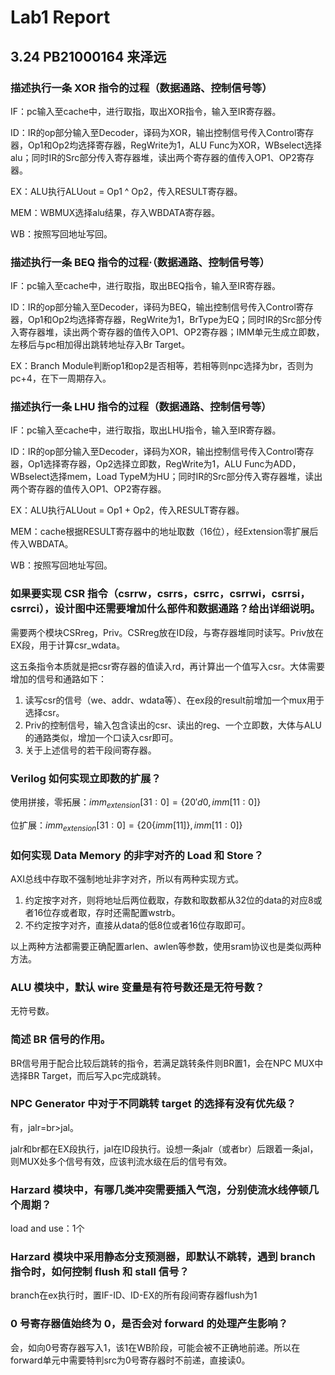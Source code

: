 # Lab1 Report

## 3.24	PB21000164 来泽远

### 描述执行一条 XOR 指令的过程（数据通路、控制信号等）

IF：pc输入至cache中，进行取指，取出XOR指令，输入至IR寄存器。

ID：IR的op部分输入至Decoder，译码为XOR，输出控制信号传入Control寄存器，Op1和Op2均选择寄存器，RegWrite为1，ALU Func为XOR，WBselect选择alu；同时IR的Src部分传入寄存器堆，读出两个寄存器的值传入OP1、OP2寄存器。

EX：ALU执行ALUout = Op1 ^ Op2，传入RESULT寄存器。

MEM：WBMUX选择alu结果，存入WBDATA寄存器。

WB：按照写回地址写回。

### 描述执行一条 BEQ 指令的过程·（数据通路、控制信号等）

IF：pc输入至cache中，进行取指，取出BEQ指令，输入至IR寄存器。

ID：IR的op部分输入至Decoder，译码为BEQ，输出控制信号传入Control寄存器，Op1和Op2均选择寄存器，RegWrite为1，BrType为EQ；同时IR的Src部分传入寄存器堆，读出两个寄存器的值传入OP1、OP2寄存器；IMM单元生成立即数，左移后与pc相加得出跳转地址存入Br Target。

EX：Branch Module判断op1和op2是否相等，若相等则npc选择为br，否则为pc+4，在下一周期存入。

### 描述执行一条 LHU 指令的过程（数据通路、控制信号等）

IF：pc输入至cache中，进行取指，取出LHU指令，输入至IR寄存器。

ID：IR的op部分输入至Decoder，译码为XOR，输出控制信号传入Control寄存器，Op1选择寄存器，Op2选择立即数，RegWrite为1，ALU Func为ADD，WBselect选择mem，Load TypeM为HU；同时IR的Src部分传入寄存器堆，读出两个寄存器的值传入OP1、OP2寄存器。

EX：ALU执行ALUout = Op1 + Op2，传入RESULT寄存器。

MEM：cache根据RESULT寄存器中的地址取数（16位），经Extension零扩展后传入WBDATA。

WB：按照写回地址写回。

### 如果要实现 CSR 指令（csrrw，csrrs，csrrc，csrrwi，csrrsi，csrrci），设计图中还需要增加什么部件和数据通路？给出详细说明。

需要两个模块CSRreg，Priv。CSRreg放在ID段，与寄存器堆同时读写。Priv放在EX段，用于计算csr_wdata。

这五条指令本质就是把csr寄存器的值读入rd，再计算出一个值写入csr。大体需要增加的信号和通路如下：

1. 读写csr的信号（we、addr、wdata等）、在ex段的result前增加一个mux用于选择csr。
2. Priv的控制信号，输入包含读出的csr、读出的reg、一个立即数，大体与ALU的通路类似，增加一个口读入csr即可。
3. 关于上述信号的若干段间寄存器。

### Verilog 如何实现立即数的扩展？

使用拼接，零拓展：$imm_{extension}[31:0] = \{20'd0,imm[11:0]\}$

位扩展：$imm_{extension}[31:0] = \{20\{imm[11]\},imm[11:0]\}$

### 如何实现 Data Memory 的非字对齐的 Load 和 Store？

AXI总线中存取不强制地址非字对齐，所以有两种实现方式。

1. 约定按字对齐，则将地址后两位截取，存数和取数都从32位的data的对应8或者16位存或者取，存时还需配置wstrb。
2. 不约定按字对齐，直接从data的低8位或者16位存取即可。

以上两种方法都需要正确配置arlen、awlen等参数，使用sram协议也是类似两种方法。

### ALU 模块中，默认 wire 变量是有符号数还是无符号数？

无符号数。

### 简述 BR 信号的作用。

BR信号用于配合比较后跳转的指令，若满足跳转条件则BR置1，会在NPC MUX中选择BR Target，而后写入pc完成跳转。

### NPC Generator 中对于不同跳转 target 的选择有没有优先级？

有，jalr=br>jal。

jalr和br都在EX段执行，jal在ID段执行。设想一条jalr（或者br）后跟着一条jal，则MUX处多个信号有效，应该判流水级在后的信号有效。

### Harzard 模块中，有哪几类冲突需要插入气泡，分别使流水线停顿几个周期？

load and use：1个

### Harzard 模块中采用静态分支预测器，即默认不跳转，遇到 branch指令时，如何控制 flush 和 stall 信号？

branch在ex执行时，置IF-ID、ID-EX的所有段间寄存器flush为1

### 0 号寄存器值始终为 0，是否会对 forward 的处理产生影响？

会，如向0号寄存器写入1，该1在WB阶段，可能会被不正确地前递。所以在forward单元中需要特判src为0号寄存器时不前递，直接读0。